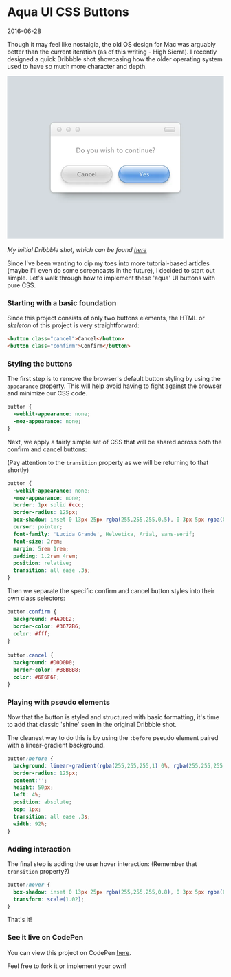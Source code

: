# Aqua UI CSS Buttons

2016-06-28

Though it may feel like nostalgia, the old OS design for Mac was arguably better than the current iteration (as of this writing - High Sierra). I recently designed a quick Dribbble shot showcasing how the older operating system used to have so much more character and depth.

![Old macOS Buttons](/public/images/aqua-ui-css-buttons.webp)

*My initial Dribbble shot, which can be found [here](https://dribbble.com/shots/4561658-Aqua-Buttons-UI)*

Since I've been wanting to dip my toes into more tutorial-based articles (maybe I'll even do some screencasts in the future), I decided to start out simple. Let's walk through how to implement these 'aqua' UI buttons with pure CSS.

### Starting with a basic foundation

Since this project consists of only two buttons elements, the HTML or <i>skeleton</i> of this project is very straightforward:

~~~html
<button class="cancel">Cancel</button>
<button class="confirm">Confirm</button>
~~~

### Styling the buttons

The first step is to remove the browser's default button styling by using the `appearance` property. This will help avoid having to fight against the browser and minimize our CSS code.

~~~css
button {
  -webkit-appearance: none;
  -moz-appearance: none;
}
~~~

Next, we apply a fairly simple set of CSS that will be shared across both the confirm and cancel buttons:

(Pay attention to the `transition` property as we will be returning to that shortly)

~~~css
button {
  -webkit-appearance: none;
  -moz-appearance: none;
  border: 1px solid #ccc;
  border-radius: 125px;
  box-shadow: inset 0 13px 25px rgba(255,255,255,0.5), 0 3px 5px rgba(0,0,0,0.2), 0 10px 13px rgba(0,0,0,0.1);
  cursor: pointer;
  font-family: 'Lucida Grande', Helvetica, Arial, sans-serif;
  font-size: 2rem;
  margin: 5rem 1rem;
  padding: 1.2rem 4rem;
  position: relative;
  transition: all ease .3s;
}
~~~

Then we separate the specific confirm and cancel button styles into their own class selectors:

~~~css
button.confirm {
  background: #4A90E2;
  border-color: #3672B6;
  color: #fff;
}

button.cancel {
  background: #D0D0D0;
  border-color: #B8B8B8;
  color: #6F6F6F;
}
~~~

### Playing with pseudo elements

Now that the button is styled and structured with basic formatting, it's time to add that classic 'shine' seen in the original Dribbble shot.

The cleanest way to do this is by using the `:before` pseudo element paired with a linear-gradient background.

~~~css
button:before {
  background: linear-gradient(rgba(255,255,255,1) 0%, rgba(255,255,255,0) 100%);
  border-radius: 125px;
  content:'';
  height: 50px;
  left: 4%;
  position: absolute;
  top: 1px;
  transition: all ease .3s;
  width: 92%;
}
~~~

### Adding interaction

The final step is adding the user hover interaction: (Remember that `transition` property?)

~~~css
button:hover {
  box-shadow: inset 0 13px 25px rgba(255,255,255,0.8), 0 3px 5px rgba(0,0,0,0.2), 0 10px 13px rgba(0,0,0,0.2);
  transform: scale(1.02);
}
~~~

That's it!

### See it live on CodePen

You can view this project on CodePen <a href="https://codepen.io/bradleytaunt/pen/YvKxxm">here</a>.

Feel free to fork it or implement your own!




